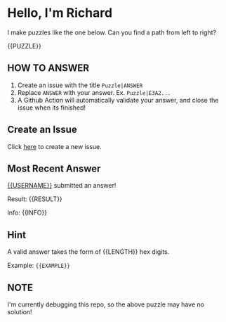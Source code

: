 # Hello, I'm Richard

I make puzzles like the one below. Can you find a path from left to right?

{{PUZZLE}}

## HOW TO ANSWER

1. Create an issue with the title `Puzzle|ANSWER`
2. Replace `ANSWER` with your answer. Ex. `Puzzle|E3A2...`
3. A Github Action will automatically validate your answer, and close the issue when its finished!

## Create an Issue

Click [here](https://github.com/strawstack/strawstack/issues/new) to create a new issue.

## Most Recent Answer

[{{USERNAME}}](https://www.github.com/{{USERNAME}}) submitted an answer!

Result: {{RESULT}}

Info: {{INFO}}

## Hint

A valid answer takes the form of {{LENGTH}} hex digits. 

Example: `{{EXAMPLE}}`

## NOTE

I'm currently debugging this repo, so the above puzzle may have no solution!
